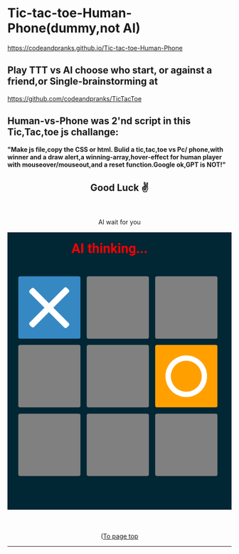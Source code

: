 <a id="up"></a>
# Tic-tac-toe-Human-Phone(dummy,not AI)
https://codeandpranks.github.io/Tic-tac-toe-Human-Phone
## Play TTT vs AI choose who start, or against a friend,or Single-brainstorming at
https://github.com/codeandpranks/TicTacToe
## Human-vs-Phone was 2'nd script in this Tic,Tac,toe js challange:
**"Make js file,copy the CSS or html. 
 Bulid a tic,tac,toe vs Pc/
phone,with winner and a draw alert,a winning-array,hover-effect for human player with mouseover/mouseout,and a reset function.Google ok,GPT is NOT!"**

<h2 align="center">Good Luck ✌️</h2><br>
<p align="center">AI wait for you</p>

![AI think](https://github.com/CodeAndPranks/Tictactoe/blob/main/Screenshot_20250328-201144~2.png)
<br><br><br>
<p align="center">(<a href="#up">To page top</p>
<hr>
